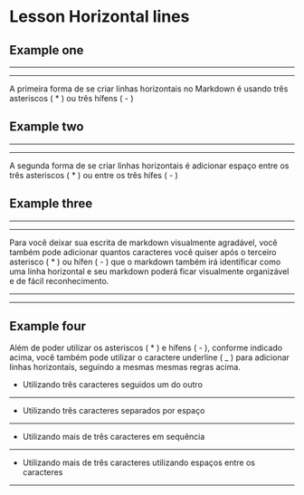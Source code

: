 # Lesson Horizontal lines

## Example one

***

---

A primeira forma de se criar linhas horizontais no Markdown é usando três asteriscos ( * ) ou três hífens ( - )

## Example two

* * *

- - -

A segunda forma de se criar linhas horizontais é adicionar espaço entre os três asteriscos ( * ) ou entre os três hífes ( - )

## Example three

*********************************************

---------------------------------------------

Para você deixar sua escrita de markdown visualmente agradável, você também pode adicionar quantos caracteres você quiser após o terceiro asterisco ( * ) ou hífen ( - ) que o markdown também irá identificar como uma linha horizontal e seu markdown poderá ficar visualmente organizável e de fácil reconhecimento.

* * * * * * * * * * * * * * * * * * * * * * *

- - - - - - - - - - - - - - - - - - - - - - -

## Example four

Além de poder utilizar os asteriscos ( * ) e hífens ( - ), conforme indicado acima, você também pode utilizar o caractere underline ( _ ) para adicionar linhas horizontais, seguindo a mesmas mesmas regras acima.

* Utilizando três caracteres seguidos um do outro

___

* Utilizando três caracteres separados por espaço

_ _ _

* Utilizando mais de três caracteres em sequência

________________________________________________

* Utilizando mais de três caracteres utilizando espaços entre os caracteres

_ _ _ _ _ _ _ _ _ _ _ _ _ _ _ _ _ _ _ _ _ _ _ _ 